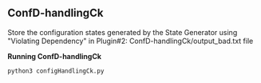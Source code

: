 ## ConfD-handlingCk ##

Store the configuration states generated by the State Generator using "Violating Dependency" in Plugin#2: ConfD-handlingCk/output_bad.txt file

**Running ConfD-handlingCk**

```python3 configHandlingCk.py```
